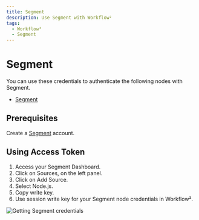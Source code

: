 ```yaml
---
title: Segment
description: Use Segment with Workflow²
tags:
  - Workflow²
  - Segment
---
```

# Segment

You can use these credentials to authenticate the following nodes with Segment.
- [Segment](/workflow/integrations/nodes/n8n-nodes-base.segment/)

## Prerequisites

Create a [Segment](https://segment.com/) account.

## Using Access Token

1. Access your Segment Dashboard.
2. Click on Sources, on the left panel.
3. Click on Add Source.
4. Select Node.js.
5. Copy write key.
6. Use session write key for your Segment node credentials in Workflow².

![Getting Segment credentials](/_images/integrations/credentials/segment/using-access-token.gif)
